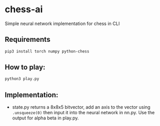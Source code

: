 # chess-ai
Simple neural network implementation for chess in CLI

## Requirements 
```bash
pip3 install torch numpy python-chess
```
## How to play:
```bash
python3 play.py
```
## Implementation:
- state.py returns a 8x8x5 bitvector, add an axis to the vector using ```.unsqueeze(0)```  then input it into the neural network in nn.py. Use the output for alpha beta in play.py.
